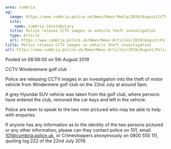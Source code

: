 ```yaml
area: Cumbria
og:
  image: https://www.cumbria.police.uk/News/News-Media/2019/August/CCTV-Windermere-Golf-Clubpng.png
  site:
    name: Cumbria Constabulary
  title: Police release CCTV images in vehicle theft investigation
  type: Article
  url: https://www.cumbria.police.uk/News/News-Articles/2019/August/Police-release-CCTV-images-in-vehicle-theft-investigation.aspx
title: Police release CCTV images in vehicle theft investigation
url: https://www.cumbria.police.uk/News/News-Articles/2019/August/Police-release-CCTV-images-in-vehicle-theft-investigation.aspx
```

Posted on 08:06:00 on 5th August 2019

CCTV Winderemere golf club

Police are releasing CCTV images in an investigation into the theft of motor vehicle from Windermere golf club on the 22nd July at around 5pm.

A grey Hyundai SUV vehicle was taken from the golf club, where persons have entered the club, removed the car keys and left in the vehicle.

Police are keen to speak to the two men pictured who may be able to help with enquiries.

If anyone has any information as to the identity of the two persons pictured or any other information, please can they contact police on 101, email 101@cumbria.police.uk, or Crimestoppers anonymously on 0800 555 111, quoting log 222 of the 22nd July 2019.
